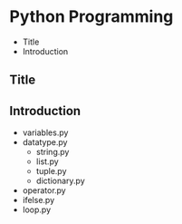 # Python Programming
- Title
- Introduction

## Title

## Introduction

- variables.py
- datatype.py
	- string.py
	- list.py
	- tuple.py
	- dictionary.py
- operator.py
- ifelse.py
- loop.py

##

##
